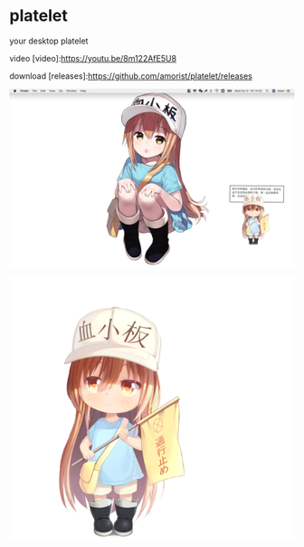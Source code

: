 # platelet
your desktop platelet


video [video]:https://youtu.be/8m122AfE5U8

download [releases]:https://github.com/amorist/platelet/releases

![platelet1](assets/screenshot/screenshot1.png)

![platelet2](assets/screenshot/screenshot2.png)